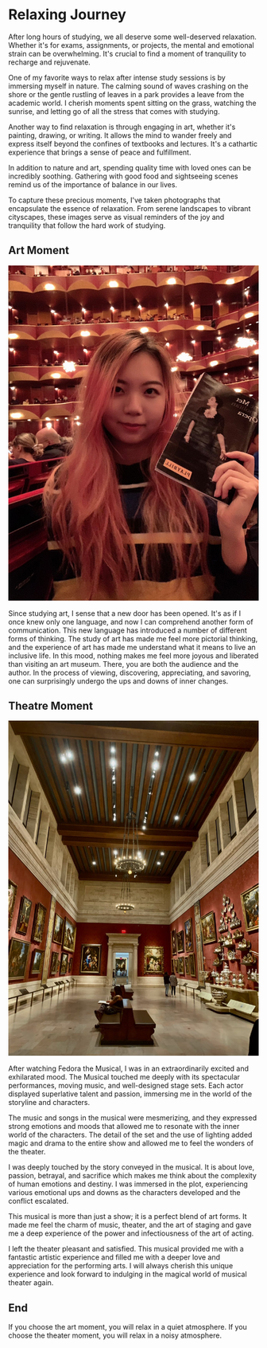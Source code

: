 
# Relaxing Journey

After long hours of studying, we all deserve some well-deserved relaxation. Whether it's for exams, assignments, or projects, the mental and emotional strain can be overwhelming. It's crucial to find a moment of tranquility to recharge and rejuvenate.

One of my favorite ways to relax after intense study sessions is by immersing myself in nature. The calming sound of waves crashing on the shore or the gentle rustling of leaves in a park provides a leave from the academic world. I cherish moments spent sitting on the grass, watching the sunrise, and letting go of all the stress that comes with studying.

Another way to find relaxation is through engaging in art, whether it's painting, drawing, or writing. It allows the mind to wander freely and express itself beyond the confines of textbooks and lectures. It's a cathartic experience that brings a sense of peace and fulfillment.

In addition to nature and art, spending quality time with loved ones can be incredibly soothing. Gathering with good food and sightseeing scenes remind us of the importance of balance in our lives.

To capture these precious moments, I've taken photographs that encapsulate the essence of relaxation. From serene landscapes to vibrant cityscapes, these images serve as visual reminders of the joy and tranquility that follow the hard work of studying.

## Art Moment

![Art Moment](https://raw.githubusercontent.com/Francisyang1005/image/0ed84738547807cc701fa0ef197cd0fed057cbfc/To%20relax%20while%20watching%20an%20opera.jpg)

Since studying art, I sense that a new door has been opened. It's as if I once knew only one language, and now I can comprehend another form of communication. This new language has introduced a number of different forms of thinking. The study of art has made me feel more pictorial thinking, and the experience of art has made me understand what it means to live an inclusive life. In this mood, nothing makes me feel more joyous and liberated than visiting an art museum. There, you are both the audience and the author. In the process of viewing, discovering, appreciating, and savoring, one can surprisingly undergo the ups and downs of inner changes.

## Theatre Moment

![Theatre Moment](https://github.com/Francisyang1005/image/blob/0ed84738547807cc701fa0ef197cd0fed057cbfc/Satisfaction%20from%20art.jpg)

After watching Fedora the Musical, I was in an extraordinarily excited and exhilarated mood. The Musical touched me deeply with its spectacular performances, moving music, and well-designed stage sets. Each actor displayed superlative talent and passion, immersing me in the world of the storyline and characters.

The music and songs in the musical were mesmerizing, and they expressed strong emotions and moods that allowed me to resonate with the inner world of the characters. The detail of the set and the use of lighting added magic and drama to the entire show and allowed me to feel the wonders of the theater.

I was deeply touched by the story conveyed in the musical. It is about love, passion, betrayal, and sacrifice which makes me think about the complexity of human emotions and destiny. I was immersed in the plot, experiencing various emotional ups and downs as the characters developed and the conflict escalated.

This musical is more than just a show; it is a perfect blend of art forms. It made me feel the charm of music, theater, and the art of staging and gave me a deep experience of the power and infectiousness of the art of acting.

I left the theater pleasant and satisfied. This musical provided me with a fantastic artistic experience and filled me with a deeper love and appreciation for the performing arts. I will always cherish this unique experience and look forward to indulging in the magical world of musical theater again.

## End

If you choose the art moment, you will relax in a quiet atmosphere. If you choose the theater moment, you will relax in a noisy atmosphere.


